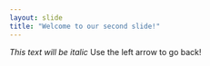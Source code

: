 ```yaml
---
layout: slide
title: "Welcome to our second slide!"
---
```

_This text will be italic_
Use the left arrow to go back!
